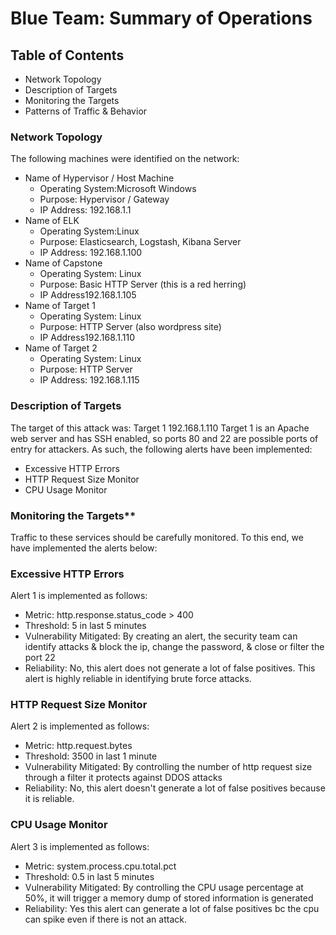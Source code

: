 # Blue Team: Summary of Operations
## Table of Contents
- Network Topology
- Description of Targets
- Monitoring the Targets
- Patterns of Traffic & Behavior


 ### Network Topology
The following machines were identified on the network:
- Name of Hypervisor / Host Machine
  - Operating System:Microsoft Windows
  - Purpose: Hypervisor / Gateway
  - IP Address: 192.168.1.1
- Name of ELK
  - Operating System:Linux
  - Purpose: Elasticsearch, Logstash, Kibana Server
  - IP Address: 192.168.1.100
- Name of Capstone
  - Operating System: Linux
  - Purpose: Basic HTTP Server (this is a red herring)
  - IP Address192.168.1.105
- Name of Target 1
  - Operating System: Linux
  - Purpose: HTTP Server (also wordpress site)
  - IP Address192.168.1.110
- Name of Target 2
  - Operating System: Linux
  - Purpose: HTTP Server
  - IP Address: 192.168.1.115

### Description of Targets

The target of this attack was: Target 1 192.168.1.110
Target 1 is an Apache web server and has SSH enabled, so ports 80 and 22 are possible ports of entry for attackers. As such, the following alerts have been implemented:
 - Excessive HTTP Errors 
 - HTTP Request Size Monitor 
 - CPU Usage Monitor 

### Monitoring the Targets**
Traffic to these services should be carefully monitored. To this end, we have implemented the alerts below:

### Excessive HTTP Errors
Alert 1 is implemented as follows:
 - Metric: http.response.status_code > 400
 - Threshold: 5 in last 5 minutes
 - Vulnerability Mitigated: By creating an alert, the security team can identify attacks & block the ip, change the password, & close or filter the port 22
 - Reliability: No, this alert does not generate a lot of false positives. This alert is highly reliable in identifying brute force attacks.

### HTTP Request Size Monitor
 Alert 2 is implemented as follows:
 - Metric: http.request.bytes
 - Threshold: 3500 in last 1 minute
 - Vulnerability Mitigated: By controlling the number of http request size through a filter it protects against DDOS attacks
 - Reliability: No, this alert doesn't generate a lot of false positives because it is reliable.

### CPU Usage Monitor
 Alert 3 is implemented as follows:
 - Metric: system.process.cpu.total.pct
 - Threshold: 0.5 in last 5 minutes
 - Vulnerability Mitigated: By controlling the CPU usage percentage at 50%, it will trigger a memory dump of stored information is generated
 - Reliability: Yes this alert can generate a lot of false positives bc the cpu can spike even if there is not an attack.

